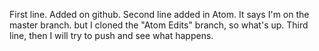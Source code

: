 First line. Added on github.
Second line added in Atom. It says I'm on the master branch. but I cloned the "Atom Edits" branch, so what's up.
Third line, then I will try to push and see what happens.
